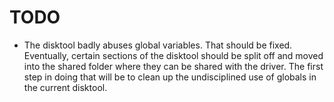 
TODO
====

+ The disktool badly abuses global variables. That should be fixed. Eventually, certain sections
  of the disktool should be split off and moved into the shared folder where they can be shared
  with the driver. The first step in doing that will be to clean up the undisciplined use of
  globals in the current disktool.
